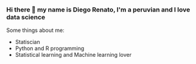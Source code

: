 ### Hi there 👋 my name is Diego Renato, I'm a peruvian and I love data science
Some things about me:
* Statiscian
* Python and R programming
* Statistical learning and Machine learning lover



